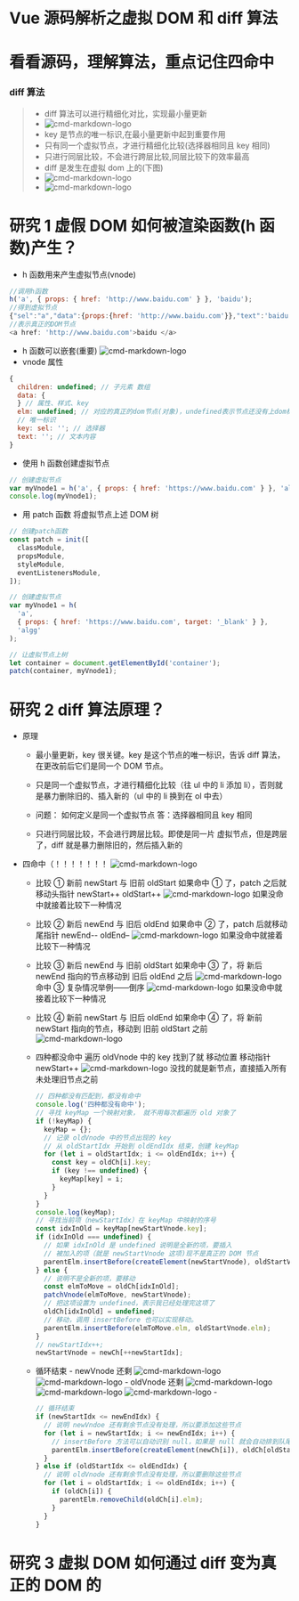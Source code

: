 # Vue 源码解析之虚拟 DOM 和 diff 算法

# 看看源码，理解算法，重点记住四命中

### diff 算法

> - diff 算法可以进行精细化对比，实现最小量更新
> - ![cmd-markdown-logo](/img/jingxihua.png)
> - key 是节点的唯一标识,在最小量更新中起到重要作用
> - 只有同一个虚拟节点，才进行精细化比较(选择器相同且 key 相同)
> - 只进行同层比较，不会进行跨层比较,同层比较下的效率最高
> - diff 是发生在虚拟 dom 上的(下图)
> - ![cmd-markdown-logo](/img/虚拟dom.png)
> - ![cmd-markdown-logo](/img/diff计算.png)

# 研究 1 虚假 DOM 如何被渲染函数(h 函数)产生？

- h 函数用来产生虚拟节点(vnode)

```js
//调用h函数
h('a', { props: { href: 'http://www.baidu.com' } }, 'baidu');
//得到虚拟节点
{"sel":"a","data":{props:{href: 'http://www.baidu.com'}},"text":'baidu'}
//表示真正的DOM节点
<a href: 'http://www.baidu.com'>baidu </a>
```

- h 函数可以嵌套(重要)
  ![cmd-markdown-logo](/img/h嵌套.png)
- vnode 属性

```js
{
  children: undefined; // 子元素 数组
  data: {
  } // 属性、样式、key
  elm: undefined; // 对应的真正的dom节点(对象)，undefined表示节点还没有上dom树
  // 唯一标识
  key: sel: ''; // 选择器
  text: ''; // 文本内容
}
```

- 使用 h 函数创建虚拟节点

```js
// 创建虚拟节点
var myVnode1 = h('a', { props: { href: 'https://www.baidu.com' } }, 'algg');
console.log(myVnode1);
```

- 用 patch 函数 将虚拟节点上述 DOM 树

```js
// 创建patch函数
const patch = init([
  classModule,
  propsModule,
  styleModule,
  eventListenersModule,
]);

// 创建虚拟节点
var myVnode1 = h(
  'a',
  { props: { href: 'https://www.baidu.com', target: '_blank' } },
  'algg'
);

// 让虚拟节点上树
let container = document.getElementById('container');
patch(container, myVnode1);
```

# 研究 2 diff 算法原理？

- 原理

  - 最小量更新，key 很关键。key 是这个节点的唯一标识，告诉 diff 算法，在更改前后它们是同一个 DOM 节点。

  - 只是同一个虚拟节点，才进行精细化比较（往 ul 中的 li 添加 li），否则就是暴力删除旧的、插入新的（ul 中的 li 换到在 ol 中去）
  - 问题： 如何定义是同一个虚拟节点
    答：选择器相同且 key 相同
  - 只进行同层比较，不会进行跨层比较。即使是同一片 虚拟节点，但是跨层了，diff 就是暴力删除旧的，然后插入新的

- 四命中（！！！！！！！
  ![cmd-markdown-logo](/img/simingzhong.png)

  - 比较 ① 新前 newStart 与 旧前 oldStart
    如果命中 ① 了，patch 之后就移动头指针 newStart++ oldStart++
    ![cmd-markdown-logo](/img/simingzhong1.png)
    如果没命中就接着比较下一种情况
  - 比较 ② 新后 newEnd 与 旧后 oldEnd
    如果命中 ② 了，patch 后就移动尾指针 newEnd-- oldEnd–
    ![cmd-markdown-logo](/img/simingzhong2.png)
    如果没命中就接着比较下一种情况
  - 比较 ③ 新后 newEnd 与 旧前 oldStart
    如果命中 ③ 了，将 新后 newEnd 指向的节点移动到 旧后 oldEnd 之后
    ![cmd-markdown-logo](/img/simingzhong3.png)
    命中 ③ 复杂情况举例——倒序
    ![cmd-markdown-logo](/img/simingzhong31.png)
    如果没命中就接着比较下一种情况
  - 比较 ④ 新前 newStart 与 旧后 oldEnd
    如果命中 ④ 了，将 新前 newStart 指向的节点，移动到 旧前 oldStart 之前
    ![cmd-markdown-logo](/img/simingzhong4.png)
  - 四种都没命中 遍历 oldVnode 中的 key
    找到了就 移动位置 移动指针 newStart++
    ![cmd-markdown-logo](/img/weizhongming.png)
    没找的就是新节点，直接插入所有未处理旧节点之前

    ```js
    // 四种都没有匹配到，都没有命中
    console.log('四种都没有命中');
    // 寻找 keyMap 一个映射对象， 就不用每次都遍历 old 对象了
    if (!keyMap) {
      keyMap = {};
      // 记录 oldVnode 中的节点出现的 key
      // 从 oldStartIdx 开始到 oldEndIdx 结束，创建 keyMap
      for (let i = oldStartIdx; i <= oldEndIdx; i++) {
        const key = oldCh[i].key;
        if (key !== undefined) {
          keyMap[key] = i;
        }
      }
    }
    console.log(keyMap);
    // 寻找当前项（newStartIdx）在 keyMap 中映射的序号
    const idxInOld = keyMap[newStartVnode.key];
    if (idxInOld === undefined) {
      // 如果 idxInOld 是 undefined 说明是全新的项，要插入
      // 被加入的项（就是 newStartVnode 这项)现不是真正的 DOM 节点
      parentElm.insertBefore(createElement(newStartVnode), oldStartVnode.elm);
    } else {
      // 说明不是全新的项，要移动
      const elmToMove = oldCh[idxInOld];
      patchVnode(elmToMove, newStartVnode);
      // 把这项设置为 undefined，表示我已经处理完这项了
      oldCh[idxInOld] = undefined;
      // 移动，调用 insertBefore 也可以实现移动。
      parentElm.insertBefore(elmToMove.elm, oldStartVnode.elm);
    }
    // newStartIdx++;
    newStartVnode = newCh[++newStartIdx];
    ```

  - 循环结束 - newVnode 还剩
    ![cmd-markdown-logo](/img/newsheng.png)
    ![cmd-markdown-logo](/img/haisheng1.png) - oldVnode 还剩
    ![cmd-markdown-logo](/img/oldsheng.png)
    ![cmd-markdown-logo](/img/oldsheng1.png)
    ![cmd-markdown-logo](/img/oldsheng2.png) -
    ```js
    // 循环结束
    if (newStartIdx <= newEndIdx) {
      // 说明 newVndoe 还有剩余节点没有处理，所以要添加这些节点
      for (let i = newStartIdx; i <= newEndIdx; i++) {
        // insertBefore 方法可以自动识别 null，如果是 null 就会自动排到队尾，和 appendChild 一致
        parentElm.insertBefore(createElement(newCh[i]), oldCh[oldStartIdx].elm);
      }
    } else if (oldStartIdx <= oldEndIdx) {
      // 说明 oldVnode 还有剩余节点没有处理，所以要删除这些节点
      for (let i = oldStartIdx; i <= oldEndIdx; i++) {
        if (oldCh[i]) {
          parentElm.removeChild(oldCh[i].elm);
        }
      }
    }
    ```

# 研究 3 虚拟 DOM 如何通过 diff 变为真正的 DOM 的
